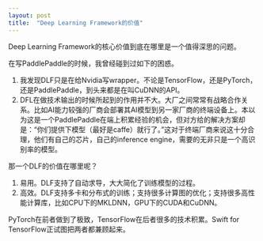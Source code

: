 ```yaml
---
layout: post
title:  "Deep Learning Framework的价值"
---
```


Deep Learning Framework的核心价值到底在哪里是一个值得深思的问题。

在写PaddlePaddle的时候，我曾经碰到过如下的困惑。

1. 我发现DLF只是在给Nvidia写wrapper。不论是TensorFlow，还是PyTorch，还是PaddlePaddle，到头来都是在叫CuDNN的API。
2. DFL在做技术输出的时候所起到的作用并不大。大厂之间常常有战略合作关系。比如AI能力较强的厂商会部署其AI模型到另一家厂商的终端设备上。本以为这是一个PaddlePaddle在端上积累经验的机会，但对方给的解决方案却是：“你们提供下模型（最好是caffe）就行了。”这对于终端厂商来说这十分合理，他们有自己的芯片，自己的inference engine，需要的无非只是一个高识别率的模型。

那一个DLF的价值在哪里呢？

1. 易用。DLF支持了自动求导，大大简化了训练模型的过程。
1. 高效。DLF支持多卡和分布式的训练；支持很多计算图的优化；支持很多高性能计算库，比如CPU下的MKLDNN，GPU下的CUDA和CuDNN。

PyTorch在前者做到了极致，TensorFlow在后者很多的技术积累。Swift for TensorFlow正试图把两者都兼顾起来。
